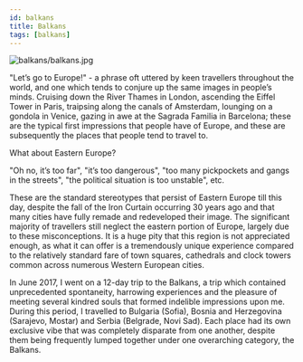 ```yaml
---
id: balkans
title: Balkans
tags: [balkans]
---
```


![balkans/balkans.jpg](/img/balkans/balkans.jpg)

"Let’s go to Europe!" - a phrase oft uttered by keen travellers throughout the world, and one which tends to conjure up the same images in people’s minds. Cruising down the River Thames in London, ascending the Eiffel Tower in Paris, traipsing along the canals of Amsterdam, lounging on a gondola in Venice, gazing in awe at the Sagrada Familia in Barcelona; these are the typical first impressions that people have of Europe, and these are subsequently the places that people tend to travel to.

<!--truncate-->

What about Eastern Europe?

"Oh no, it’s too far", "it’s too dangerous", "too many pickpockets and gangs in the streets", "the political situation is too unstable", etc.

These are the standard stereotypes that persist of Eastern Europe till this day, despite the fall of the Iron Curtain occurring 30 years ago and that many cities have fully remade and redeveloped their image. The significant majority of travellers still neglect the eastern portion of Europe, largely due to these misconceptions. It is a huge pity that this region is not appreciated enough, as what it can offer is a tremendously unique experience compared to the relatively standard fare of town squares, cathedrals and clock towers common across numerous Western European cities.

In June 2017, I went on a 12-day trip to the Balkans, a trip which contained unprecedented spontaneity, harrowing experiences and the pleasure of meeting several kindred souls that formed indelible impressions upon me. During this period, I travelled to Bulgaria (Sofia), Bosnia and Herzegovina (Sarajevo, Mostar) and Serbia (Belgrade, Novi Sad). Each place had its own exclusive vibe that was completely disparate from one another, despite them being frequently lumped together under one overarching category, the Balkans.
